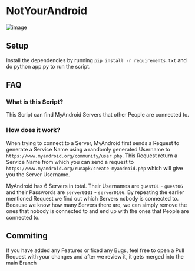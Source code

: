 # NotYourAndroid

![image](https://github.com/collin-rxr/notyourandroid/assets/141531740/58ca7bec-c2c0-4e14-baa4-f0b905f83b7c)

## Setup
Install the dependencies by running `pip install -r requirements.txt` and do python app.py to run the script.

## FAQ

### What is this Script?

This Script can find MyAndroid Servers that other People are connected to.

### How does it work?

When trying to connect to a Server, MyAndroid first sends a Request to generate a Service Name using a randomly generated Username to `https://www.myandroid.org/community/user.php`. This Request return a Service Name from which you can send a request to `https://www.myandroid.org/runapk/create-myandroid.php` which will give you the Server Username.

MyAndroid has 6 Servers in total. Their Usernames are `guest01` - `guest06` and their Passwords are `server0101` - `server0106`. By repeating the earlier mentioned Request we find out which Servers nobody is connected to. Because we know how many Servers there are, we can simply remove the ones that nobody is connected to and end up with the ones that People are connected to.

## Commiting
If you have added any Features or fixed any Bugs, feel free to open a Pull Request with your changes and after we review it, it gets merged into the main Branch
